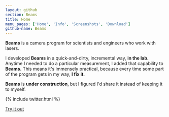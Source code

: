 ```yaml
---
layout: github
section: Beams
title: Home
menu_pages: ['Home', 'Info', 'Screenshots', 'Download']
github-name: Beams
---
```

**Beams** is a camera program for scientists and engineers who work with lasers.

I developed **Beams** in a quick-and-dirty, incremental way, **in the lab.**
Anytime I needed to do a particular measurement, I added that capability to **Beams.**
This means it's immensely practical, because every time some part of the program gets in my way, **I fix it.**

**Beams** is **under construction**, but I figured I'd share it instead of keeping it to myself.

{% include twitter.html %}

<div class="bigbutton-area">
  <a class="button bigbutton graybutton" href="beams-download.html">Try it out</a>
</div>